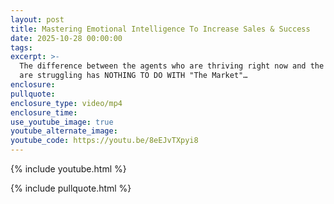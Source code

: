 ```yaml
---
layout: post
title: Mastering Emotional Intelligence To Increase Sales & Success
date: 2025-10-28 00:00:00
tags:
excerpt: >-
  The difference between the agents who are thriving right now and the ones who
  are struggling has NOTHING TO DO WITH "The Market"…
enclosure:
pullquote:
enclosure_type: video/mp4
enclosure_time:
use_youtube_image: true
youtube_alternate_image:
youtube_code: https://youtu.be/8eEJvTXpyi8
---
```

{% include youtube.html %}

{% include pullquote.html %}